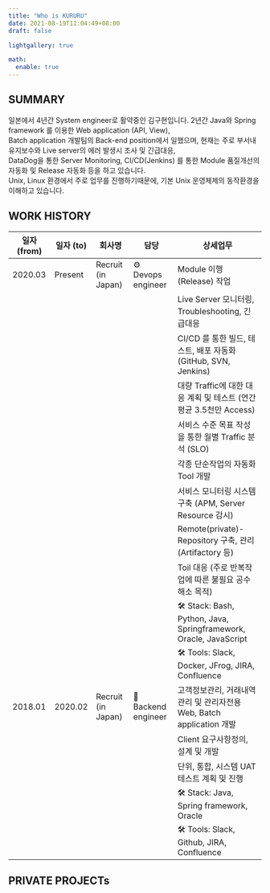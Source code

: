 ```yaml
---
title: "Who is KURURU"
date: 2021-08-19T11:04:49+08:00
draft: false

lightgallery: true

math:
  enable: true
---
```


## SUMMARY

일본에서 4년간 System engineer로 활약중인 김구현입니다.
2년간 Java와 Spring framework 를 이용한 Web application (API, View), \
Batch application 개발팀의 Back-end position에서 일했으며, 현재는 주로 부서내 유지보수와 Live server의 에러 발생시 조사 및 긴급대응, \
DataDog을 통한 Server Monitoring, CI/CD(Jenkins) 를 통한 Module 품질개선의 자동화 및 Release 자동화 등을 하고 있습니다. \
Unix, Linux 환경에서 주로 업무를 진행하기때문에, 기본 Unix 운영체제의 동작환경을 이해하고 있습니다.

## WORK HISTORY

| 일자 (from) | 일자 (to) | 회사명             | 담당                | 상세업무                                                             |
| ----------- | --------- | ------------------ | ------------------- | -------------------------------------------------------------------- |
| 2020.03     | Present   | Recruit (in Japan) | ⚙️ Devops engineer  | Module 이행(Release) 작업                                            |
|             |           |                    |                     | Live Server 모니터링, Troubleshooting, 긴급대응                      |
|             |           |                    |                     | CI/CD 를 통한 빌드, 테스트, 배포 자동화(GitHub, SVN, Jenkins)        |
|             |           |                    |                     | 대량 Traffic에 대한 대응 계획 및 테스트 (연간 평균 3.5천만 Access)   |
|             |           |                    |                     | 서비스 수준 목표 작성을 통한 월별 Traffic 분석 (SLO)                 |
|             |           |                    |                     | 각종 단순작업의 자동화 Tool 개발                                     |
|             |           |                    |                     | 서비스 모니터링 시스템 구축 (APM, Server Resource 감시)              |
|             |           |                    |                     | Remote(private)-Repository 구축, 관리(Artifactory 등)                |
|             |           |                    |                     | Toil 대응 (주로 반복작업에 따른 불필요 공수 해소 목적)               |
|             |           |                    |                     | 🛠 Stack: Bash, Python, Java, Springframework, Oracle, JavaScript     |
|             |           |                    |                     | 🛠 Tools: Slack, Docker, JFrog, JIRA, Confluence                      |
| 2018.01     | 2020.02   | Recruit (in Japan) | 📱 Backend engineer | 고객정보관리, 거래내역관리 및 관리자전용 Web, Batch application 개발 |
|             |           |                    |                     | Client 요구사항정의, 설계 및 개발                                    |
|             |           |                    |                     | 단위, 통합, 시스템 UAT 테스트 계획 및 진행                           |
|             |           |                    |                     | 🛠 Stack: Java, Spring framework, Oracle                              |
|             |           |                    |                     | 🛠 Tools: Slack, Github, JIRA, Confluence                             |

## PRIVATE PROJECTs
